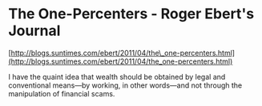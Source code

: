 <!--
id: 4530194119
link: http://tumblr.atmos.org/post/4530194119/the-one-percenters-roger-eberts-journal
slug: the-one-percenters-roger-eberts-journal
date: Mon Apr 11 2011 11:17:52 GMT-0700 (PDT)
publish: 2011-04-011
tags: 
title: The One-Percenters - Roger Ebert's Journal
-->


The One-Percenters - Roger Ebert's Journal
==========================================

[http://blogs.suntimes.com/ebert/2011/04/the\_one-percenters.html](http://blogs.suntimes.com/ebert/2011/04/the_one-percenters.html)

I have the quaint idea that wealth should be obtained by legal and
conventional means—by working, in other words—and not through the
manipulation of financial scams.

